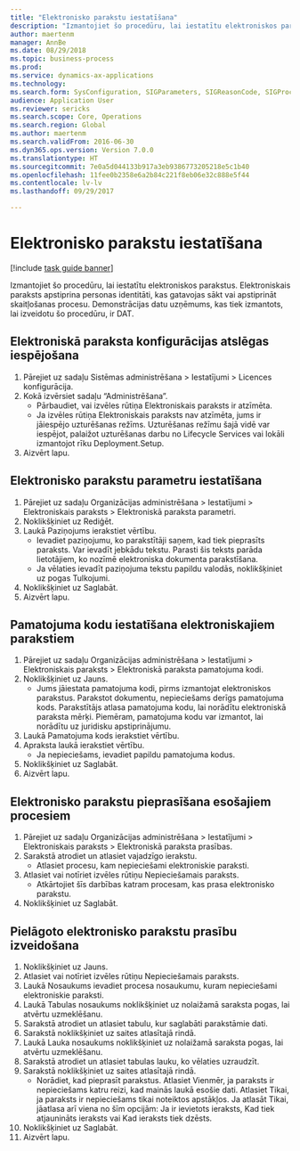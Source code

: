```yaml
--- 
title: "Elektronisko parakstu iestatīšana"
description: "Izmantojiet šo procedūru, lai iestatītu elektroniskos parakstus."
author: maertenm
manager: AnnBe
ms.date: 08/29/2018
ms.topic: business-process
ms.prod: 
ms.service: dynamics-ax-applications
ms.technology: 
ms.search.form: SysConfiguration, SIGParameters, SIGReasonCode, SIGProcSetup
audience: Application User
ms.reviewer: sericks
ms.search.scope: Core, Operations
ms.search.region: Global
ms.author: maertenm
ms.search.validFrom: 2016-06-30
ms.dyn365.ops.version: Version 7.0.0
ms.translationtype: HT
ms.sourcegitcommit: 7e0a5d044133b917a3eb9386773205218e5c1b40
ms.openlocfilehash: 11fee0b2358e6a2b84c221f8eb06e32c888e5f44
ms.contentlocale: lv-lv
ms.lasthandoff: 09/29/2017

---
```

# <a name="set-up-electronic-signatures"></a>Elektronisko parakstu iestatīšana

[!include [task guide banner](../../includes/task-guide-banner.md)]

Izmantojiet šo procedūru, lai iestatītu elektroniskos parakstus. Elektroniskais paraksts apstiprina personas identitāti, kas gatavojas sākt vai apstiprināt skaitļošanas procesu. Demonstrācijas datu uzņēmums, kas tiek izmantots, lai izveidotu šo procedūru, ir DAT.


## <a name="enable-the-electronic-signature-configuration-key"></a>Elektroniskā paraksta konfigurācijas atslēgas iespējošana
1. Pārejiet uz sadaļu Sistēmas administrēšana > Iestatījumi > Licences konfigurācija.
2. Kokā izvērsiet sadaļu “Administrēšana”.
    * Pārbaudiet, vai izvēles rūtiņa Elektroniskais paraksts ir atzīmēta.  
    * Ja izvēles rūtiņa Elektroniskais paraksts nav atzīmēta, jums ir jāiespējo uzturēšanas režīms. Uzturēšanas režīmu šajā vidē var iespējot, palaižot uzturēšanas darbu no Lifecycle Services vai lokāli izmantojot rīku Deployment.Setup.  
3. Aizvērt lapu.

## <a name="set-up-electronic-signature-parameters"></a>Elektronisko parakstu parametru iestatīšana
1. Pārejiet uz sadaļu Organizācijas administrēšana > Iestatījumi > Elektroniskais paraksts > Elektroniskā paraksta parametri.
2. Noklikšķiniet uz Rediģēt.
3. Laukā Paziņojums ierakstiet vērtību.
    * Ievadiet paziņojumu, ko parakstītāji saņem, kad tiek pieprasīts paraksts. Var ievadīt jebkādu tekstu. Parasti šis teksts parāda lietotājiem, ko nozīmē elektroniska dokumenta parakstīšana.  
    * Ja vēlaties ievadīt paziņojuma tekstu papildu valodās, noklikšķiniet uz pogas Tulkojumi.  
4. Noklikšķiniet uz Saglabāt.
5. Aizvērt lapu.

## <a name="set-up-reason-codes-for-electronic-signatures"></a>Pamatojuma kodu iestatīšana elektroniskajiem parakstiem
1. Pārejiet uz sadaļu Organizācijas administrēšana > Iestatījumi > Elektroniskais paraksts > Elektroniskā paraksta pamatojuma kodi.
2. Noklikšķiniet uz Jauns.
    * Jums jāiestata pamatojuma kodi, pirms izmantojat elektroniskos parakstus. Parakstot dokumentu, nepieciešams derīgs pamatojuma kods.     Parakstītājs atlasa pamatojuma kodu, lai norādītu elektroniskā paraksta mērķi. Piemēram, pamatojuma kodu var izmantot, lai norādītu uz juridisku apstiprinājumu.  
3. Laukā Pamatojuma kods ierakstiet vērtību.
4. Apraksta laukā ierakstiet vērtību.
    * Ja nepieciešams, ievadiet papildu pamatojuma kodus.  
5. Noklikšķiniet uz Saglabāt.
6. Aizvērt lapu.

## <a name="require-electronic-signatures-for-existing-processes"></a>Elektronisko parakstu pieprasīšana esošajiem procesiem
1. Pārejiet uz sadaļu Organizācijas administrēšana > Iestatījumi > Elektroniskais paraksts > Elektroniskā paraksta prasības.
2. Sarakstā atrodiet un atlasiet vajadzīgo ierakstu.
    * Atlasiet procesu, kam nepieciešami elektroniskie paraksti.  
3. Atlasiet vai notīriet izvēles rūtiņu Nepieciešamais paraksts.
    * Atkārtojiet šīs darbības katram procesam, kas prasa elektronisko parakstu.  
4. Noklikšķiniet uz Saglabāt.

## <a name="create-a-custom-requirement-for-electronic-signatures"></a>Pielāgoto elektronisko parakstu prasību izveidošana
1. Noklikšķiniet uz Jauns.
2. Atlasiet vai notīriet izvēles rūtiņu Nepieciešamais paraksts.
3. Laukā Nosaukums ievadiet procesa nosaukumu, kuram nepieciešami elektroniskie paraksti.
4. Laukā Tabulas nosaukums noklikšķiniet uz nolaižamā saraksta pogas, lai atvērtu uzmeklēšanu.
5. Sarakstā atrodiet un atlasiet tabulu, kur saglabāti parakstāmie dati.
6. Sarakstā noklikšķiniet uz saites atlasītajā rindā.
7. Laukā Lauka nosaukums noklikšķiniet uz nolaižamā saraksta pogas, lai atvērtu uzmeklēšanu.
8. Sarakstā atrodiet un atlasiet tabulas lauku, ko vēlaties uzraudzīt.
9. Sarakstā noklikšķiniet uz saites atlasītajā rindā.
    * Norādiet, kad pieprasīt parakstus.     Atlasiet Vienmēr, ja paraksts ir nepieciešams katru reizi, kad mainās laukā esošie dati.     Atlasiet Tikai, ja paraksts ir nepieciešams tikai noteiktos apstākļos. Ja atlasāt Tikai, jāatlasa arī viena no šīm opcijām: Ja ir ievietots ieraksts, Kad tiek atjaunināts ieraksts vai Kad ieraksts tiek dzēsts.  
10. Noklikšķiniet uz Saglabāt.
11. Aizvērt lapu.



